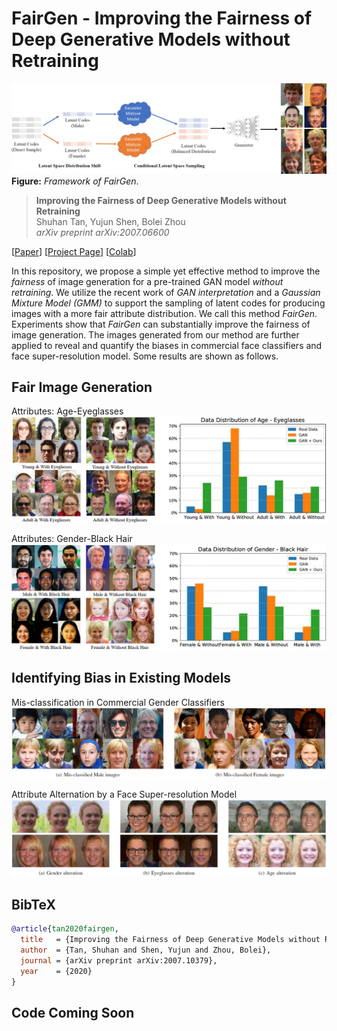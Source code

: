 # FairGen - Improving the Fairness of Deep Generative Models without Retraining

![image](./docs/assets/framework.jpg)
**Figure:** *Framework of FairGen*.

> **Improving the Fairness of Deep Generative Models without Retraining** <br>
> Shuhan Tan, Yujun Shen, Bolei Zhou <br>
> *arXiv preprint arXiv:2007.06600*

[[Paper](https://arxiv.org/pdf/2007.06600.pdf)]
[[Project Page](https://genforce.github.io/fairgen/)]
[[Colab](https://colab.research.google.com/drive/1aWR7uEeqs8Fw2eEWbx1dvCYmMm5vehKn?usp=sharing)]

In this repository, we propose a simple yet effective method to improve the *fairness* of image generation for a pre-trained GAN model *without retraining*.
We utilize the recent work of *GAN interpretation* and a *Gaussian Mixture Model (GMM)* to support the sampling of latent codes for producing images with a more fair attribute distribution.
We call this method *FairGen*.
Experiments show that *FairGen* can substantially improve the fairness of image generation. The images generated from our method are further applied to reveal and quantify the biases in commercial face classifiers and face super-resolution model. Some results are shown as follows.


## Fair Image Generation

Attributes: Age-Eyeglasses
![image](./docs/assets/age_eyeglasses.jpg)

Attributes: Gender-Black Hair
![image](./docs/assets/gender_black_hair.jpg)

## Identifying Bias in Existing Models

Mis-classification in Commercial Gender Classifiers
![image](./docs/assets/api.jpg)

Attribute Alternation by a Face Super-resolution Model
![image](./docs/assets/PULSE.jpg)

## BibTeX

```bibtex
@article{tan2020fairgen,
  title   = {Improving the Fairness of Deep Generative Models without Retraining},
  author  = {Tan, Shuhan and Shen, Yujun and Zhou, Bolei},
  journal = {arXiv preprint arXiv:2007.10379},
  year    = {2020}
}
```

## Code Coming Soon
